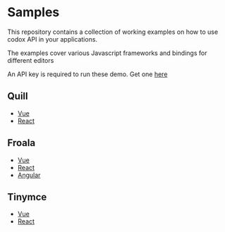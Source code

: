 # Samples

This repository contains a collection of working examples on how to use codox API in your applications. 

The examples cover various Javascript frameworks and bindings for different editors

An API key is required to run these demo. Get one [here](https://app.codox.io)

## Quill
* [Vue](https://github.com/codoxhq/samples/tree/master/src/vue-quill)
* [React](https://github.com/codoxhq/samples/tree/master/src/react-quill-sample)

## Froala
* [Vue](https://github.com/codoxhq/samples/tree/master/src/vue-froala)
* [React](https://github.com/codoxhq/samples/tree/master/src/react-froala-sample)
* [Angular](https://github.com/codoxhq/samples/tree/master/src/froala-angular)

## Tinymce
* [Vue](https://github.com/codoxhq/samples/tree/master/src/vue-tinymce)
* [React](https://github.com/codoxhq/samples/tree/master/src/react-tinymce-sample)



